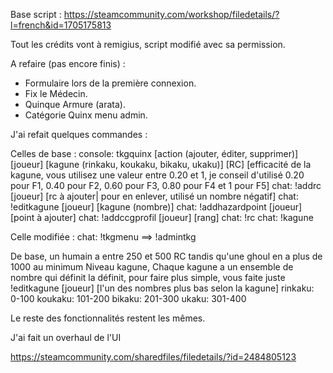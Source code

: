 Base script : https://steamcommunity.com/workshop/filedetails/?l=french&id=1705175813

Tout les crédits vont à remigius, script modifié avec sa permission.

A refaire (pas encore finis) :

- Formulaire lors de la première connexion.
- Fix le Médecin.
- Quinque Armure (arata).
- Catégorie Quinx menu admin.


J'ai refait quelques commandes :

Celles de base :
console: tkgquinx [action (ajouter, éditer, supprimer)] [joueur] [kagune (rinkaku, koukaku, bikaku, ukaku)] [RC] [efficacité de la kagune, vous utilisez une valeur entre 0.20 et 1, je conseil d'utilisé 0.20 pour F1, 0.40 pour F2, 0.60 pour F3, 0.80 pour F4 et 1 pour F5]
chat: !addrc [joueur] [rc à ajouter| pour en enlever, utilisé un nombre négatif]
chat: !editkagune [joueur] [kagune (nombre)]
chat: !addhazardpoint [joueur] [point à ajouter]
chat: !addccgprofil [joueur] [rang]
chat: !rc
chat: !kagune

Celle modifiée :
chat: !tkgmenu ==> !admintkg

De base, un humain a entre 250 et 500 RC tandis qu'une ghoul en a plus de 1000 au minimum
Niveau kagune, Chaque kagune a un ensemble de nombre qui définit la définit, pour faire plus simple, vous faite juste !editkagune [joueur] [l'un des nombres plus bas selon la kagune]
rinkaku: 0-100
koukaku: 101-200
bikaku: 201-300
ukaku: 301-400

Le reste des fonctionnalités restent les mêmes.

J'ai fait un overhaul de l'UI

https://steamcommunity.com/sharedfiles/filedetails/?id=2484805123
